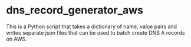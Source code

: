# dns_record_generator_aws
This is a Python script that takes a dictionary of name, value pairs and writes separate json files that can be used to batch create DNS A records on AWS.
